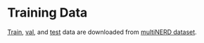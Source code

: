 # Training Data

[Train](https://huggingface.co/datasets/Babelscape/multinerd/blob/main/train/train_en.jsonl), [val](https://huggingface.co/datasets/Babelscape/multinerd/blob/main/val/val_en.jsonl), and [test](https://huggingface.co/datasets/Babelscape/multinerd/blob/main/test/test_en.jsonl) data are downloaded from [multiNERD dataset](https://huggingface.co/datasets/Babelscape/multinerd/tree/main).
